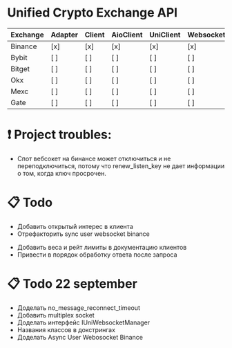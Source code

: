 # Unified Crypto Exchange API

| Exchange | Adapter | Client | AioClient | UniClient | WebsocketManager | UniWebsocketManager | AioWebsocketManager | UniAioWebsocketManager |
|----------|---------|--------|-----------|------------|------------------|---------------------|---------------------|------------------------|
| Binance  | [х]     | [x]    | [x]       | [x]        | [x]              | [x]                 | [ ]                 | [ ]                    |
| Bybit    | [ ]     | [ ]    | [ ]       | [ ]        | [ ]              | [ ]                 | [ ]                 | [ ]                    |
| Bitget   | [ ]     | [ ]    | [ ]       | [ ]        | [ ]              | [ ]                 | [ ]                 | [ ]                    |
| Okx      | [ ]     | [ ]    | [ ]       | [ ]        | [ ]              | [ ]                 | [ ]                 | [ ]                    |
| Mexc     | [ ]     | [ ]    | [ ]       | [ ]        | [ ]              | [ ]                 | [ ]                 | [ ]                    |
| Gate     | [ ]     | [ ]    | [ ]       | [ ]        | [ ]              | [ ]                 | [ ]                 | [ ]                    |

# ❗️ Project troubles:
- Спот вебсокет на бинансе может отключиться и не переподключиться, потому что renew_listen_key не дает информации о том, когда ключ просрочен.

# 📋 Todo
+ Добавить открытый интерес в клиента
+ Отрефакторить sync user websocket binance
- Добавить веса и рейт лимиты в документацию клиентов
- Привести в порядок обработку ответа после запроса


# 📋 Todo 22 september
- Доделать no_message_reconnect_timeout
- Добавить multiplex socket
- Доделать интерфейс IUniWebsocketManager
- Названия классов в докстрингах
- Доделать Async User Webosocket Binance
